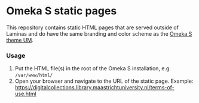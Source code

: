 # Omeka S static pages

This repository contains static HTML pages that are served outside of Laminas
and do have the same branding and color scheme as the [Omeka S theme UM](https://github.com/MaastrichtU-Library/omekas-theme-um).


### Usage
1. Put the HTML file(s) in the root of the Omeka S installation, e.g. `/var/www/html/`
2. Open your browser and navigate to the URL of the static page. Example: https://digitalcollections.library.maastrichtuniversity.nl/terms-of-use.html
